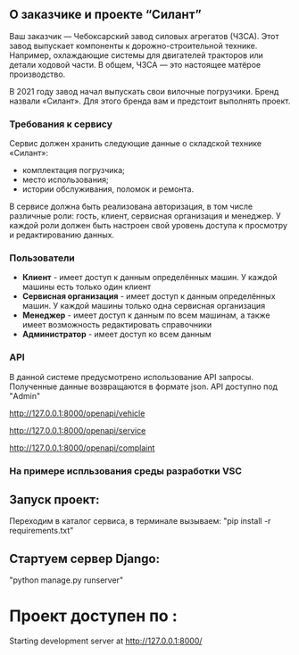 ## О заказчике и проекте “Силант”

Ваш заказчик — Чебоксарский завод силовых агрегатов (ЧЗСА). Этот завод выпускает компоненты к дорожно-строительной технике. Например, охлаждающие системы для двигателей тракторов или детали ходовой части. В общем, ЧЗСА — это настоящее матёрое производство.

В 2021 году завод начал выпускать свои вилочные погрузчики. Бренд назвали «Силант». Для этого бренда вам и предстоит выполнять проект.

### Требования к сервису
Сервис должен хранить следующие данные о складской технике «Силант»:
- комплектация погрузчика;
- место использования;
- истории обслуживания, поломок и ремонта.

В сервисе должна быть реализована авторизация, в том числе различные роли: гость, клиент, сервисная организация и менеджер. У каждой роли должен быть настроен свой уровень доступа к просмотру и редактированию данных.

### Пользователи
- **Клиент** - имеет доступ к данным определённых машин. У каждой машины есть только один клиент
- **Сервисная организация** - имеет доступ к данным определённых машин. У каждой машины только одна сервисная организация
- **Менеджер** - имеет доступ к данным по всем машинам, а также имеет возможность редактировать справочники
- **Администратор** - имеет доступ ко всем данным

### API
В данной системе предусмотрено использование API запросы. Полученные данные возвращаются в формате json.
API доступно под "Admin"


http://127.0.0.1:8000/openapi/vehicle

http://127.0.0.1:8000/openapi/service

http://127.0.0.1:8000/openapi/complaint

### На примере испльзования среды разработки VSC

## Запуск проект: 
Переходим в каталог сервиса, в терминале вызываем: "pip install -r requirements.txt"

## Cтартуем сервер Django:

"python manage.py runserver"
# Проект доступен по :
Starting development server at http://127.0.0.1:8000/